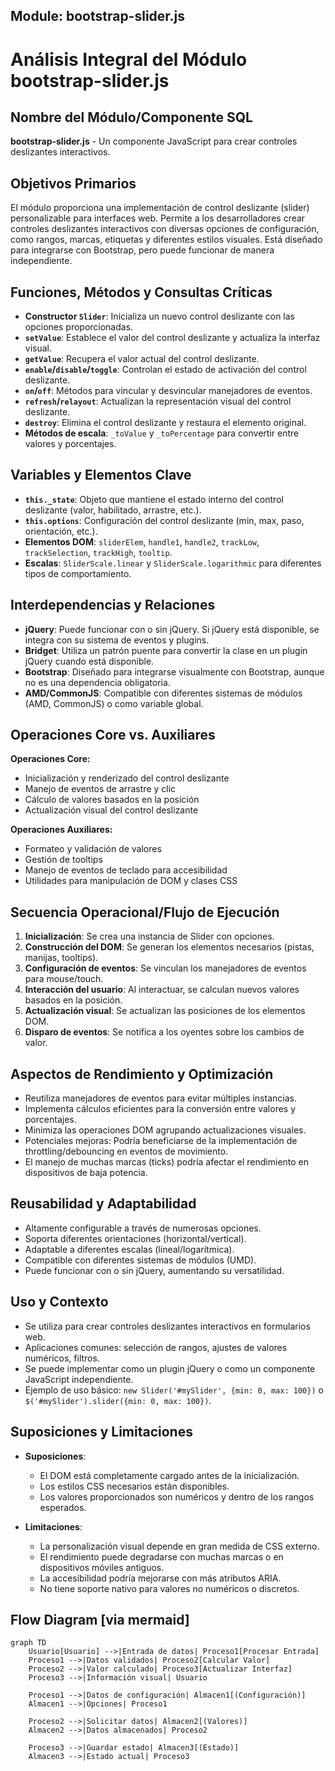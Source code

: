 ## Module: bootstrap-slider.js

# Análisis Integral del Módulo bootstrap-slider.js

## Nombre del Módulo/Componente SQL
**bootstrap-slider.js** - Un componente JavaScript para crear controles deslizantes interactivos.

## Objetivos Primarios
El módulo proporciona una implementación de control deslizante (slider) personalizable para interfaces web. Permite a los desarrolladores crear controles deslizantes interactivos con diversas opciones de configuración, como rangos, marcas, etiquetas y diferentes estilos visuales. Está diseñado para integrarse con Bootstrap, pero puede funcionar de manera independiente.

## Funciones, Métodos y Consultas Críticas
- **Constructor `Slider`**: Inicializa un nuevo control deslizante con las opciones proporcionadas.
- **`setValue`**: Establece el valor del control deslizante y actualiza la interfaz visual.
- **`getValue`**: Recupera el valor actual del control deslizante.
- **`enable`/`disable`/`toggle`**: Controlan el estado de activación del control deslizante.
- **`on`/`off`**: Métodos para vincular y desvincular manejadores de eventos.
- **`refresh`/`relayout`**: Actualizan la representación visual del control deslizante.
- **`destroy`**: Elimina el control deslizante y restaura el elemento original.
- **Métodos de escala**: `_toValue` y `_toPercentage` para convertir entre valores y porcentajes.

## Variables y Elementos Clave
- **`this._state`**: Objeto que mantiene el estado interno del control deslizante (valor, habilitado, arrastre, etc.).
- **`this.options`**: Configuración del control deslizante (min, max, paso, orientación, etc.).
- **Elementos DOM**: `sliderElem`, `handle1`, `handle2`, `trackLow`, `trackSelection`, `trackHigh`, `tooltip`.
- **Escalas**: `SliderScale.linear` y `SliderScale.logarithmic` para diferentes tipos de comportamiento.

## Interdependencias y Relaciones
- **jQuery**: Puede funcionar con o sin jQuery. Si jQuery está disponible, se integra con su sistema de eventos y plugins.
- **Bridget**: Utiliza un patrón puente para convertir la clase en un plugin jQuery cuando está disponible.
- **Bootstrap**: Diseñado para integrarse visualmente con Bootstrap, aunque no es una dependencia obligatoria.
- **AMD/CommonJS**: Compatible con diferentes sistemas de módulos (AMD, CommonJS) o como variable global.

## Operaciones Core vs. Auxiliares
**Operaciones Core:**
- Inicialización y renderizado del control deslizante
- Manejo de eventos de arrastre y clic
- Cálculo de valores basados en la posición
- Actualización visual del control deslizante

**Operaciones Auxiliares:**
- Formateo y validación de valores
- Gestión de tooltips
- Manejo de eventos de teclado para accesibilidad
- Utilidades para manipulación de DOM y clases CSS

## Secuencia Operacional/Flujo de Ejecución
1. **Inicialización**: Se crea una instancia de Slider con opciones.
2. **Construcción del DOM**: Se generan los elementos necesarios (pistas, manijas, tooltips).
3. **Configuración de eventos**: Se vinculan los manejadores de eventos para mouse/touch.
4. **Interacción del usuario**: Al interactuar, se calculan nuevos valores basados en la posición.
5. **Actualización visual**: Se actualizan las posiciones de los elementos DOM.
6. **Disparo de eventos**: Se notifica a los oyentes sobre los cambios de valor.

## Aspectos de Rendimiento y Optimización
- Reutiliza manejadores de eventos para evitar múltiples instancias.
- Implementa cálculos eficientes para la conversión entre valores y porcentajes.
- Minimiza las operaciones DOM agrupando actualizaciones visuales.
- Potenciales mejoras: Podría beneficiarse de la implementación de throttling/debouncing en eventos de movimiento.
- El manejo de muchas marcas (ticks) podría afectar el rendimiento en dispositivos de baja potencia.

## Reusabilidad y Adaptabilidad
- Altamente configurable a través de numerosas opciones.
- Soporta diferentes orientaciones (horizontal/vertical).
- Adaptable a diferentes escalas (lineal/logarítmica).
- Compatible con diferentes sistemas de módulos (UMD).
- Puede funcionar con o sin jQuery, aumentando su versatilidad.

## Uso y Contexto
- Se utiliza para crear controles deslizantes interactivos en formularios web.
- Aplicaciones comunes: selección de rangos, ajustes de valores numéricos, filtros.
- Se puede implementar como un plugin jQuery o como un componente JavaScript independiente.
- Ejemplo de uso básico: `new Slider('#mySlider', {min: 0, max: 100})` o `$('#mySlider').slider({min: 0, max: 100})`.

## Suposiciones y Limitaciones
- **Suposiciones**:
  - El DOM está completamente cargado antes de la inicialización.
  - Los estilos CSS necesarios están disponibles.
  - Los valores proporcionados son numéricos y dentro de los rangos esperados.
  
- **Limitaciones**:
  - La personalización visual depende en gran medida de CSS externo.
  - El rendimiento puede degradarse con muchas marcas o en dispositivos móviles antiguos.
  - La accesibilidad podría mejorarse con más atributos ARIA.
  - No tiene soporte nativo para valores no numéricos o discretos.
## Flow Diagram [via mermaid]
```mermaid
graph TD
    Usuario[Usuario] -->|Entrada de datos| Proceso1[Procesar Entrada]
    Proceso1 -->|Datos validados| Proceso2[Calcular Valor]
    Proceso2 -->|Valor calculado| Proceso3[Actualizar Interfaz]
    Proceso3 -->|Información visual| Usuario
    
    Proceso1 -->|Datos de configuración| Almacen1[(Configuración)]
    Almacen1 -->|Opciones| Proceso1
    
    Proceso2 -->|Solicitar datos| Almacen2[(Valores)]
    Almacen2 -->|Datos almacenados| Proceso2
    
    Proceso3 -->|Guardar estado| Almacen3[(Estado)]
    Almacen3 -->|Estado actual| Proceso3
```
